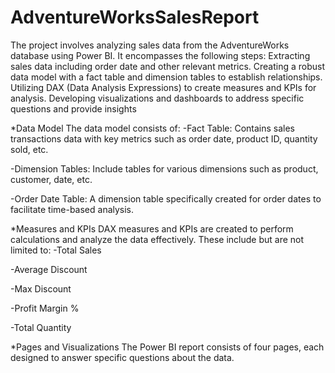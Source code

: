 # AdventureWorksSalesReport
The project involves analyzing sales data from the AdventureWorks database using Power BI. It encompasses the following steps:
Extracting sales data including order date and other relevant metrics.
Creating a robust data model with a fact table and dimension tables to establish relationships.
Utilizing DAX (Data Analysis Expressions) to create measures and KPIs for analysis.
Developing visualizations and dashboards to address specific questions and provide insights

*Data Model
The data model consists of:
-Fact Table: Contains sales transactions data with key metrics such as order date, product ID, quantity sold, etc.

-Dimension Tables: Include tables for various dimensions such as product, customer, date, etc.

-Order Date Table: A dimension table specifically created for order dates to facilitate time-based analysis.

*Measures and KPIs
DAX measures and KPIs are created to perform calculations and analyze the data effectively. These include but are not limited to:
-Total Sales

-Average Discount

-Max Discount

-Profit Margin %

-Total Quantity

*Pages and Visualizations
The Power BI report consists of four pages, each designed to answer specific questions about the data. 
